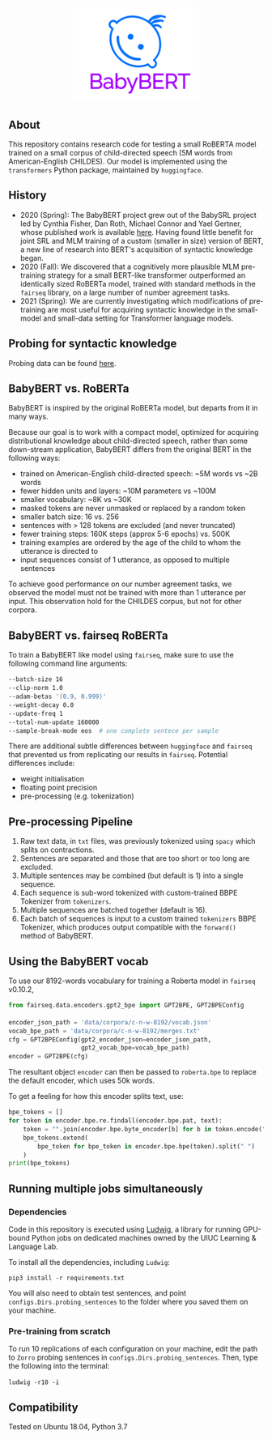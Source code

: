 <div align="center">
 <img src="images/logo.png" width="250"> 
</div>

## About

This repository contains research code for testing a small RoBERTA model trained on 
a small corpus of child-directed speech (5M words from American-English CHILDES).
Our model is implemented using the `transformers` Python package, maintained by `huggingface`.


## History

- 2020 (Spring): The BabyBERT project grew out of the BabySRL project led by Cynthia Fisher, Dan Roth, Michael Connor and Yael Gertner, 
whose published work is available [here](https://www.aclweb.org/anthology/W08-2111/). 
Having found little benefit for joint SRL and MLM training of a custom (smaller in size) version of BERT,
 a new line of research into BERT's acquisition of syntactic knowledge began. 
- 2020 (Fall): We discovered that a cognitively more plausible MLM pre-training strategy for a small BERT-like transformer outperformed an identically sized RoBERTa model, trained with standard methods in the `fairseq` library, on a large number of number agreement tasks. 
- 2021 (Spring): We are currently investigating which modifications of pre-training are most useful for acquiring syntactic knowledge in the small-model and small-data setting for Transformer language models.
 
## Probing for syntactic knowledge

Probing data can be found [here](https://github.com/phueb/Zorro). 


## BabyBERT vs. RoBERTa
 
BabyBERT is inspired by the original RoBERTa model, but departs from it in many ways.
 
Because our goal is to work with a compact model, optimized for acquiring distributional knowledge about child-directed speech,
 rather than some down-stream application, BabyBERT differs from the original BERT in the following ways:
 
- trained on American-English child-directed speech: ~5M words vs ~2B words 
- fewer hidden units and layers: ~10M parameters vs ~100M
- smaller vocabulary: ~8K vs ~30K
- masked tokens are never unmasked or replaced by a random token
- smaller batch size: 16 vs. 256
- sentences with > 128 tokens are excluded (and never truncated)
- fewer training steps: 160K steps (approx 5-6 epochs) vs. 500K
- training examples are ordered by the age of the child to whom the utterance is directed to
- input sequences consist of 1 utterance, as opposed to multiple sentences

To achieve good performance on our number agreement tasks, 
we observed the model must not be trained with more than 1 utterance per input.
This observation hold for the CHILDES corpus, but not for other corpora.

## BabyBERT vs. fairseq RoBERTa
To train a BabyBERT like model using `fairseq`, make sure to use the following command line arguments: 

```bash
--batch-size 16
--clip-norm 1.0
--adam-betas '(0.9, 0.999)'
--weight-decay 0.0
--update-freq 1
--total-num-update 160000
--sample-break-mode eos  # one complete sentece per sample
```

There are additional subtle differences between `huggingface` and `fairseq` that prevented us from replicating our results in `fairseq`.
Potential differences include:
* weight initialisation
* floating point precision
* pre-processing (e.g. tokenization)

## Pre-processing Pipeline

1. Raw text data, in `txt` files, was previously tokenized using `spacy` which splits on contractions.
2. Sentences are separated and those that are too short or too long are excluded.
3. Multiple sentences may be combined (but default is 1) into a single sequence.
4. Each sequence is sub-word tokenized with custom-trained BBPE Tokenizer from `tokenizers`.
5. Multiple sequences are batched together (default is 16).
6. Each batch of sequences is input to a custom trained `tokenizers` BBPE Tokenizer, 
which produces output compatible with the `forward()` method of BabyBERT.


## Using the BabyBERT vocab

To use our 8192-words vocabulary for training a Roberta model in `fairseq` v0.10.2, 

```python
from fairseq.data.encoders.gpt2_bpe import GPT2BPE, GPT2BPEConfig

encoder_json_path = 'data/corpora/c-n-w-8192/vocab.json'
vocab_bpe_path = 'data/corpora/c-n-w-8192/merges.txt'
cfg = GPT2BPEConfig(gpt2_encoder_json=encoder_json_path,
                    gpt2_vocab_bpe=vocab_bpe_path)
encoder = GPT2BPE(cfg)
```

The resultant object `encoder` can then be passed to `roberta.bpe` to replace the default encoder, 
 which uses 50k words.
 
To get a feeling for how this encoder splits text, use: 

```python
bpe_tokens = []
for token in encoder.bpe.re.findall(encoder.bpe.pat, text):
    token = "".join(encoder.bpe.byte_encoder[b] for b in token.encode("utf-8"))
    bpe_tokens.extend(
        bpe_token for bpe_token in encoder.bpe.bpe(token).split(" ")
    )
print(bpe_tokens)
```

## Running multiple jobs simultaneously

### Dependencies

Code in this repository is executed using [Ludwig](https://github.com/phueb/Ludwig),
 a library for running GPU-bound Python jobs on dedicated machines owned by the UIUC Learning & Language Lab.

To install all the dependencies, including `Ludwig`:

```python3
pip3 install -r requirements.txt
```
 
You will also need to obtain test sentences,
 and point `configs.Dirs.probing_sentences` to the folder where you saved them on your machine.

### Pre-training from scratch

To run 10 replications of each configuration on your machine,
 edit the path to `Zorro` probing sentences in `configs.Dirs.probing_sentences`. 
Then, type the following into the terminal:

`ludwig -r10 -i`

## Compatibility

Tested on Ubuntu 18.04, Python 3.7
